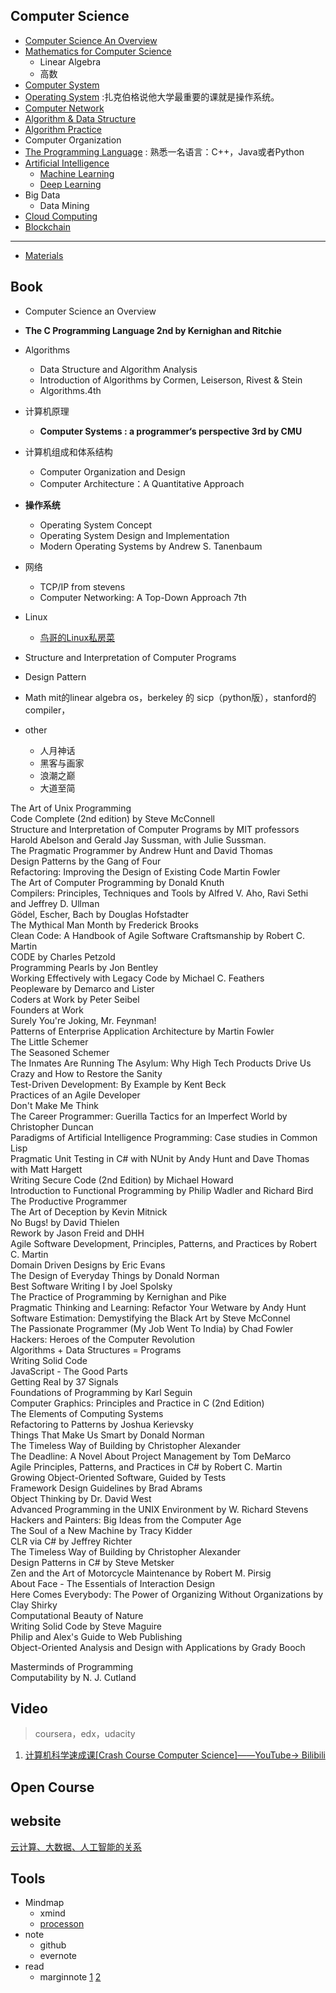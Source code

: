 
 ## Computer Science
* [Computer Science An Overview](Computer_Science_an_Overview)	 
* [Mathematics for Computer Science](Mathematics_for_Computer_Science)
   * Linear Algebra
   * 高数
* [Computer System](Computer_System)
* [Operating System](Operating_System) :扎克伯格说他大学最重要的课就是操作系统。
* [Computer Network](Computer_Network) 
* [Algorithm & Data Structure](Algorithm-Data_Structure)
* [Algorithm Practice](Algorithm_Practice)
* Computer Organization		
* [The Programming Language](The_Programming_Language) : 熟悉一名语言：C++，Java或者Python
* [Artificial Intelligence](Artificial_Intelligence)
   * [Machine Learning](Machine_Learning)
   * [Deep Learning](Deep_Learning)
* Big Data		
   * Data Mining		 
* [Cloud Computing](Cloud_Computing) 
* [Blockchain](Blockchain)
---
* [Materials](Materials.md)


## Book
* Computer Science an Overview
* **The C Programming Language 2nd by Kernighan and Ritchie**     
* Algorithms
   * Data Structure and Algorithm Analysis
   * Introduction of Algorithms by Cormen, Leiserson, Rivest & Stein 
   * Algorithms.4th
* 计算机原理
   * **Computer Systems : a programmer‘s perspective 3rd by CMU**
* 计算机组成和体系结构
   * Computer Organization and Design
   * Computer Architecture：A Quantitative Approach
* **操作系统**
   * Operating System Concept
   * Operating System Design and Implementation
   * Modern Operating Systems by Andrew S. Tanenbaum 
* 网络
   * TCP/IP from stevens
   * Computer Networking: A Top-Down Approach 7th
* Linux
   * [鸟哥的Linux私房菜](http://linux.vbird.org/)
* Structure and Interpretation of Computer Programs
* Design Pattern
* Math
mit的linear algebra os，berkeley 的 sicp（python版），stanford的compiler，


* other
   * 人月神话
   * 黑客与画家
   * 浪潮之巅
   * 大道至简
 

The Art of Unix Programming     
Code Complete (2nd edition) by Steve McConnell     
Structure and Interpretation of Computer Programs by MIT professors Harold Abelson and Gerald Jay Sussman, with Julie Sussman.     
The Pragmatic Programmer by Andrew Hunt and David Thomas     
Design Patterns by the Gang of Four     
Refactoring: Improving the Design of Existing Code Martin Fowler     
The Art of Computer Programming by Donald Knuth     
Compilers: Principles, Techniques and Tools by Alfred V. Aho, Ravi Sethi and Jeffrey D. Ullman     
Gödel, Escher, Bach by Douglas Hofstadter     
The Mythical Man Month by Frederick Brooks     
Clean Code: A Handbook of Agile Software Craftsmanship by Robert C. Martin     
CODE by Charles Petzold     
Programming Pearls by Jon Bentley     
Working Effectively with Legacy Code by Michael C. Feathers     
Peopleware by Demarco and Lister     
Coders at Work by Peter Seibel     
Founders at Work     
Surely You're Joking, Mr. Feynman!     
Patterns of Enterprise Application Architecture by Martin Fowler     
The Little Schemer     
The Seasoned Schemer     
The Inmates Are Running The Asylum: Why High Tech Products Drive Us Crazy and How to Restore the Sanity     
Test-Driven Development: By Example by Kent Beck     
Practices of an Agile Developer     
Don't Make Me Think     
The Career Programmer: Guerilla Tactics for an Imperfect World by Christopher Duncan     
Paradigms of Artificial Intelligence Programming: Case studies in Common Lisp     
Pragmatic Unit Testing in C# with NUnit by Andy Hunt and Dave Thomas with Matt Hargett     
Writing Secure Code (2nd Edition) by Michael Howard     
Introduction to Functional Programming by Philip Wadler and Richard Bird     
The Productive Programmer     
The Art of Deception by Kevin Mitnick     
No Bugs! by David Thielen     
Rework by Jason Freid and DHH     
Agile Software Development, Principles, Patterns, and Practices by Robert C. Martin     
Domain Driven Designs by Eric Evans     
The Design of Everyday Things by Donald Norman     
Best Software Writing I by Joel Spolsky     
The Practice of Programming by Kernighan and Pike     
Pragmatic Thinking and Learning: Refactor Your Wetware by Andy Hunt     
Software Estimation: Demystifying the Black Art by Steve McConnel     
The Passionate Programmer (My Job Went To India) by Chad Fowler     
Hackers: Heroes of the Computer Revolution     
Algorithms + Data Structures = Programs     
Writing Solid Code     
JavaScript - The Good Parts     
Getting Real by 37 Signals     
Foundations of Programming by Karl Seguin     
Computer Graphics: Principles and Practice in C (2nd Edition)     
The Elements of Computing Systems     
Refactoring to Patterns by Joshua Kerievsky     
Things That Make Us Smart by Donald Norman     
The Timeless Way of Building by Christopher Alexander     
The Deadline: A Novel About Project Management by Tom DeMarco        
Agile Principles, Patterns, and Practices in C# by Robert C. Martin     
Growing Object-Oriented Software, Guided by Tests     
Framework Design Guidelines by Brad Abrams     
Object Thinking by Dr. David West     
Advanced Programming in the UNIX Environment by W. Richard Stevens     
Hackers and Painters: Big Ideas from the Computer Age     
The Soul of a New Machine by Tracy Kidder     
CLR via C# by Jeffrey Richter     
The Timeless Way of Building by Christopher Alexander     
Design Patterns in C# by Steve Metsker     
Zen and the Art of Motorcycle Maintenance by Robert M. Pirsig     
About Face - The Essentials of Interaction Design     
Here Comes Everybody: The Power of Organizing Without Organizations by Clay Shirky     
Computational Beauty of Nature     
Writing Solid Code by Steve Maguire     
Philip and Alex's Guide to Web Publishing     
Object-Oriented Analysis and Design with Applications by Grady Booch     

Masterminds of Programming     
Computability by N. J. Cutland


##  Video

> coursera，edx，udacity

1. [计算机科学速成课[Crash Course Computer Science]——YouTube-> Bilibili](https://www.bilibili.com/video/av21376839?from=search&seid=9162856292795471868)



## Open Course

## website

[云计算、大数据、人工智能的关系](https://zhuanlan.zhihu.com/p/62898738)

## Tools
* Mindmap
  * xmind
  * [processon](https://www.processon.com/diagrams)
* note
  * github
  * evernote
* read
  * marginnote [1](https://sspai.com/post/47317) [2](https://sspai.com/post/54005)
    
